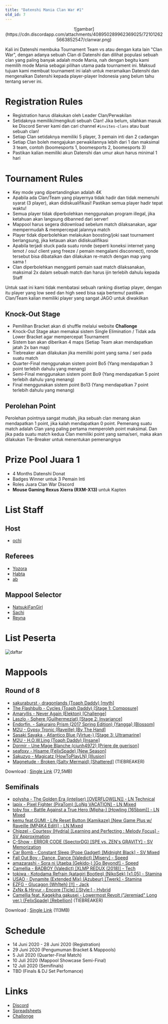 ```yaml
---
title: "Datenshi Mania Clan War #1"
old_id: 7
---
```

<center>![gambar](https://cdn.discordapp.com/attachments/408950289962369025/721012625663852547/clanwar.png)</center>

Kali ini Datenshi membuka Tournament Team vs atau dengan kata lain "Clan War", dengan adanya sebuah Clan di Datenshi dan dilihat populasi sebuah clan yang paling banyak adalah mode Mania, nah dengan begitu kami memilih mode Mania sebagai pilihan utama pada tournament ini. Maksud tujuan kami membuat tournament ini ialah untuk meramaikan Datenshi dan mengenalkan Datenshi kepada player-player Indonesia yang belum tahu tentang server ini. 

# Registration Rules

- Registration harus dilakukan oleh Leader Clan/Perwakilan
- Setidaknya memiliki/mengikuti sebuah Clan! Jika belum, silahkan masuk ke Discord Server kami dan cari channel `#invites-clans` atau buat sebuah clan!
- Setiap Clan setidaknya memiliki 5 player, 3 pemain inti dan 2 cadangan
- Setiap Clan boleh mengajukan perwakilannya lebih dari 1 dan maksimal 3 team, contoh (boomesports 1, boomesports 2, boomesports 3)
- Pastikan kalian memiliki akun Datenshi dan umur akun harus minimal 1 hari

# Tournament Rules

- Key mode yang dipertandingkan adalah 4K
- Apabila ada Clan/Team yang playernya tidak hadir dan tidak memenuhi syarat (3 player), akan didiskualifikasi! Pastikan semua player hadir tepat waktu!
- Semua player tidak diperbolehkan menggunakan program illegal, jika ketahuan akan langsung dibanned dari server!
- Mappool harus segera didownload sebelum match dilaksanakan, agar mempermudah & mempercepat jalannya match
- Player tidak diperbolehkan melakukan boosting/joki saat tournament berlangsung, jika ketauan akan didiskualifikasi
- Apabila terjadi stuck pada suatu ronde (seperti koneksi internet yang lemot / osu! client yang freeze / pemain mengalami disconnect), ronde tersebut bisa dibatalkan dan dilakukan re-match dengan map yang sama !
- Clan diperbolehkan mengganti pemain saat match dilaksanakan, maksimal 2x dalam sebuah match dan harus ijin terlebih dahulu kepada Staff 

Untuk saat ini kami tidak membatasi sebuah ranking disetiap player, dengan itu player yang low seed dan high seed bisa saja bertemu! pastikan Clan/Team kalian memiliki player yang sangat JAGO untuk diwakilkan

## Knock-Out Stage

- Pemilihan Bracket akan di shuffle melalui website **Challonge**
- Knock-Out Stage akan memakai sistem Single Elimination / Tidak ada Lower Bracket agar mempercepat Tournament
- Sistem ban akan diberikan 4 maps (Setiap Team akan mendapatkan jatah 2x ban map)
- Tiebreaker akan dilakukan jika memiliki point yang sama / seri pada suatu match
- Quarter-Final menggunakan sistem point Bo5 (Yang mendapatkan 3 point terlebih dahulu yang menang)
- Semi-Final menggunakan sistem point Bo9 (Yang mendapatkan 5 point terlebih dahulu yang menang)
- Final menggunakan sistem point Bo13 (Yang mendapatkan 7 point terlebih dahulu yang menang)


## Perolehan Point

Perolehan pointnya sangat mudah, jika sebuah clan menang akan mendapatkan 1 point, jika kalah mendapatkan 0 point. Pemenang suatu match adalah Clan yang paling pertama memperoleh point maksimal. Dan jika pada suatu match kedua Clan memiliki point yang sama/seri, maka akan dilakukan Tie-Breaker untuk menentukan pemenangnya

# Prize Pool Juara 1

- 4 Months Datenshi Donat
- Badges Winner untuk 3 Pemain Inti
- Roles Juara Clan War Discord
- **Mouse Gaming Rexus Xierra (RXM-X13)** untuk Kapten

# List Staff

## Host

- [ochi](/u/1000)

## Referees

- [Yozora](/u/1105)
- [Habta](/u/1349)
- [ab](/u/1106)

## Mappool Selector

- [NatsukiFanGirl](/u/1110)
- [Sachi](/u/1136)
- [Reyna](/u/1119)
 
# List Peserta

![daftar](https://cdn.discordapp.com/attachments/408950289962369025/726947323200012399/unknown.png)


# Mappools

## Round of 8

- [sakuraburst - dragonlands (Toaph Daddy) [myth]](https://osu.ppy.sh/b/1697375)
- [The Flashbulb - Cycles (Toaph Daddy) [Stage 1: Composure]](https://osu.ppy.sh/beatmapsets/673208)
- [Amaryllis - Never Again (Elekton) [Challenge]](https://osu.ppy.sh/beatmapsets/573848)
- [Laszlo - Sphere (Guilhermeziat) [Stage 2: Invariance]](https://osu.ppy.sh/b/1981443)
- [Endorfin. - Sakurairo Prism (2017 Spring Edition) (Yangga) [Blossom]](https://osu.ppy.sh/b/2099245)
- [M2U - Gypsy Tronic (Raveille) [By The Hand]](https://osu.ppy.sh/beatmapsets/851610)
- [Sasaki Sayaka - Atlantico Blue (Virtue-) [Stage 3: Ultramarine]](https://osu.ppy.sh/beatmapsets/1066902)
- [M2U - H.O.W.Ling (Toaph Daddy) [Insane]](https://osu.ppy.sh/beatmapsets/972698)
- [Dormir - Une Mage Blanche (cjunh4972) [Priere de guerison]](https://osu.ppy.sh/beatmapsets/856084)
- [seafoxy - Hisame (FelixSpade) [New Season]](https://osu.ppy.sh/beatmapsets/1091518)
- [Sakuzyo - Magicatz (HowToPlayLN) [Illusion]](https://osu.ppy.sh/beatmapsets/1108452)
- [Magnetude - Broken (Salty Mermaid) [Shattered]](https://osu.ppy.sh/beatmapsets/842099) (TIEBREAKER)

Download : [Single Link](https://drive.google.com/file/d/1u-tuK0ej87GXa1m4LAOmX7nyOWeTYgBD/view) (72,5MB)

## Semifinals

- [polysha - The Golden Era (inteliser) [OVERFLOW[LN]] - LN Technical](https://osu.ppy.sh/beatmapsets/721748#mania/1523992)
- [lapix - Pixel Fighter (PiraTom) [LoNg VACATION] - LN Mixed](https://osu.ppy.sh/beatmapsets/672385)
- [toby fox - Battle Against a True Hero (Mipha-) [Howling (165bpm)] - LN Mixed](https://osu.ppy.sh/beatmapsets/1093396)
- [kemu feat.GUMI - Life Reset Button (Kamikaze) [New Game Plus w/ Raveille (MP4K4 Edit)] - LN Mixed](https://osu.ppy.sh/beatmapsets/850076)
- [Chipzel - Courtesy (Hydria) [Learning and Perfecting : Melody Focus] - SV Approximation](https://osu.ppy.sh/beatmapsets/803734)
- [C-Show - ERROR CODE (SpectorDG) [SPE vs. ZEN's GRAVITY] - SV Memorization](https://osu.ppy.sh/beatmapsets/545342)
- [Car Bomb - Constant Sleep (Pope Gadget) [Midnight Black] - SV Mixed](https://osu.ppy.sh/beatmapsets/959929)
- [Fall Out Boy - Dance, Dance (Valedict) [Misery] - Speed](https://osu.ppy.sh/beatmapsets/861281)
- [amazarashi - Sora ni Utaeba (Gekido-) [Go Beyond!] - Speed](https://osu.ppy.sh/beatmapsets/755890)
- [Camellia - BADBOY (Valedict) [XLMP REDUX (2018)] - Tech](https://osu.ppy.sh/b/1866438)
- [tokiwa - Kotodama Refrain (katagiri Bootleg) (NikoSek) [x1.05] - Stamina](https://osu.ppy.sh/b/1990698)
- [USAO - Dynamite (Extended Mix) (Azubeur) [Twerk] - Stamina](https://osu.ppy.sh/beatmapsets/589727)
- [EZFG - Glucagon (Wh1teh) [!!] - Jack](https://osu.ppy.sh/beatmapsets/754350)
- [ZxNx & Hiryur - Encore (Ticle) [:Style:] - Hybrid](https://osu.ppy.sh/beatmapsets/931629)
- [Camellia feat. Kagekiha gakusei - Lowermost Revolt ("Jeremiad" Long ver.) (FelixSpade) [Rebellion]](https://osu.ppy.sh/beatmapsets/1184745) (TIEBREAKER)

Download : [Single Link](https://drive.google.com/file/d/18YjHkQLqeSmVWqvKxZ-_aLNBFsiqYzni/view?usp=sharing) (113MB)

# Schedule

- 14 Juni 2020 - 28 Juni 2020 (Registration)
- 29 Juni 2020 (Pengumuman Bracket & Mappools)
- 5 Juli 2020 (Quarter-Final Match)
- 10 Juli 2020 (Mappool Showcase Semi-Final)
- 12 Juli 2020 (Semifinals)
- TBD (Finals & DJ Set Perfomance)

# Links

- [Discord](https://link.troke.id/datenshi)
- [Spreadsheets](https://docs.google.com/spreadsheets/d/1YEPvf4KF3LyLemdnOgyb4fZDkcIqaib6ajJvxAMKVew/edit?usp=sharing)
- [Challonge](https://challonge.com/dzx38c1w)
